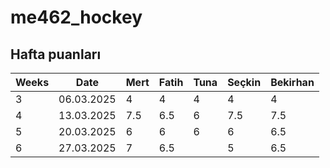 # me462_hockey

## Hafta puanları

| Weeks | Date       | Mert | Fatih | Tuna | Seçkin | Bekirhan |
|-------|------------|------|-------|------|--------|----------|
| 3     | 06.03.2025 | 4    | 4     | 4    | 4      | 4        |
| 4     | 13.03.2025 | 7.5  | 6.5   | 6    | 7.5    | 7.5      |
| 5     | 20.03.2025 |   6  |   6   | 6    |    6   | 6.5      |
| 6     | 27.03.2025 |  7   |  6.5     |      |    5   | 6.5      |
